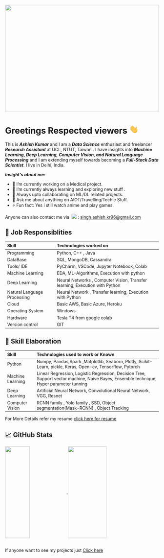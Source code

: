 <img src = "https://user-images.githubusercontent.com/55132850/153031970-d40656cb-f008-4f9e-8348-001df26eff86.jpg" height = 350 width = 100%><img>

# Greetings Respected viewers <img src="https://github.com/AsadAzam/AsadAzam/blob/master/wave.gif" width="30px">

This is ***Ashish Kumar*** and I am a ***Data Science*** enthusiast and freelancer ***Research Assistant*** at UCL, NTUT, Taiwan . I have insights into ***Machine Learning, Deep Learning, Computer Vision, and Natural Language Processing*** and I am extending myself towards becoming a ***Full-Stack Data Scientist***. I live in Delhi, India.

***Insight's about me:*** 

- 🔭 I’m currently working on a Medical project.  
- 🌱 I’m currently always learning and exploring new stuff .
- 👯 Always upto collaborating on ML/DL related projects.
- 💬 Ask me about anything on AIOT/Travelling/Techie Stuff.
- ⚡ Fun fact: Yes i still watch anime and play games.

Anyone can also contact me via 
&nbsp;<img src = "https://user-images.githubusercontent.com/55132850/153030729-99483999-acdb-45d8-9c01-9d817c8fd7a8.png" width = 20><img> : singh.ashish.kr96@gmail.com

## :wrench: Job Responsiblities

| Skill | Technologies worked on | 
|:--|:------------|
| Programming | Python, C++ , Java |
| DataBase | SQL, MongoDB, Cassandra |
| Tools/ IDE | PyCharm, VSCode, Jupyter Notebook, Colab |
| Machine Learning | EDA, ML-Algorithms, Execution with python |
| Deep Learning | Neural Networks , Computer Vision, Transfer learning, Execution with Python |
| Natural Language Processing | Neural Network , Transfer learning, Execution with Python |
| Cloud | Basic AWS, Basic Azure, Heroku  |
| Operating System | Windows |
| Hardware | Tesla T4 from google colab |
| Version control | GIT |

## :notebook_with_decorative_cover: Skill Elaboration

| Skill | Technologies used to work or Known | 
|:--|:------------|
| Python | Numpy, Pandas,Spark ,Matplotlib, Seaborn, Plotly, Scikit-Learn, pickle, Keras, Open-cv, Tensorflow, Pytorch |
| Machine Learning | Linear Regression, Logistic Regression, Decision Tree, Support vector machine, Naive Bayes, Ensemble technique, Hyper parameter tunning  |
| Deep Learning | Artificial Neural Network, Convolutional Neural Network, VGG, Resnet|
| Computer Vision | RCNN family , Yolo family , SSD, Object segmentation(Mask-RCNN) , Object Tracking  |

For More Details refer my resume <a href = "https://www.linkedin.com/in/ashish-kumar-5395b2168/overlay/1635482099413/single-media-viewer/?type=DOCUMENT&profileId=ACoAACf0h30B4Qk4DwRPM5jKTMgKjYmmZj0TRxg">click here for resume</a>
  
  ## &#x1f4c8; GitHub Stats
<a href="https://github.com/Ashishkumar-hub">
  <img align="center" src="https://github-readme-stats.vercel.app/api/top-langs/?username=Ashishkumar-hub&hide=java,html&title_color=ffffff&text_color=c9cacc&icon_color=2bbc8a&bg_color=1d1f21"  height = 300 width="40%"/>
</a>
<a href="https://github.com/Ashishkumar-hub">
  <img align="center" src="https://github-readme-stats.vercel.app/api?username=Ashishkumar-hub&&show_icons=true&title_color=ffffff&icon_color=bb2acf&text_color=daf7dc&bg_color=151515"  height = 300 width="50%" />
</a>
<br>
<br>

If anyone want to see my projects just <a href = "https://github.com/Ashishkumar-hub?tab=repositories">Click here</a>

